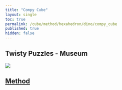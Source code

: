```yaml
---
title: "Compy Cube"
layout: single
toc: true
permalink: /cube/method/hexahedron/dino/compy_cube
published: true
hidden: false
---
```


<head>
  <base target="_blank">
</head>



## Twisty Puzzles - Museum

<a href="https://twistypuzzles.com/app/museum/museum_showitem.php?pkey=1821">
  <img src="https://twistypuzzles.com/museum/large/01821-01.jpg">
</a>



## [Method](/cube/method/hexahedron/dino/compy_cube/method)